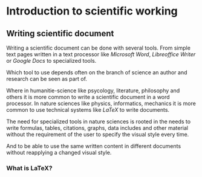# Introduction to scientific working

## Writing scientific document

Writing a scientific document can be done with several tools.
From simple text pages written in a text processor like _Microsoft Word_,
_Libreoffice Writer_ or _Google Docs_ to specialized tools.

Which tool to use depends often on the branch of science an author and research
can be seen as part of.

Where in humanitie-science like psycology, literature, philosophy and others it
is more common to write a scientific document in a word processor.
In nature sciences like physics, informatics, mechanics it is more common to use
technical systems like _LaTeX_ to write documents.

The need for specialized tools in nature sciences is rooted in the needs to
write formulas, tables, citations, graphs, data includes and other material
without the requirement of the user to specify the visual style every time.

And to be able to use the same written content in different documents without
reapplying a changed visual style.

### What is LaTeX?


